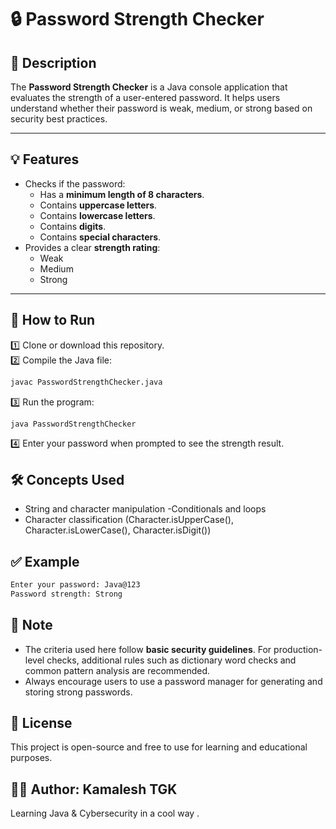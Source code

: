 # 🔒 Password Strength Checker

## 📄 Description

The **Password Strength Checker** is a Java console application that evaluates the strength of a user-entered password. It helps users understand whether their password is weak, medium, or strong based on security best practices.

---

## 💡 Features

- Checks if the password:
  - Has a **minimum length of 8 characters**.
  - Contains **uppercase letters**.
  - Contains **lowercase letters**.
  - Contains **digits**.
  - Contains **special characters**.
- Provides a clear **strength rating**:
  - Weak
  - Medium
  - Strong

---

## 🚀 How to Run

1️⃣ Clone or download this repository.  
2️⃣ Compile the Java file:

```bash
javac PasswordStrengthChecker.java
```
3️⃣ Run the program:
```bash
java PasswordStrengthChecker
```
4️⃣ Enter your password when prompted to see the strength result.

## 🛠️ Concepts Used
- String and character manipulation
-Conditionals and loops
- Character classification (Character.isUpperCase(), Character.isLowerCase(), Character.isDigit())

## ✅ Example
```bash
Enter your password: Java@123
Password strength: Strong
```
## 💬 Note
- The criteria used here follow **basic security guidelines**. For production-level checks, additional rules such as dictionary word checks and common pattern analysis are recommended.
- Always encourage users to use a password manager for generating and storing strong passwords.

## 📄 License
This project is open-source and free to use for learning and educational purposes.

## 👨‍💻 Author: Kamalesh TGK
Learning Java & Cybersecurity in a cool way .
